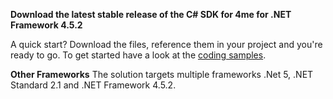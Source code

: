 **Download the latest stable release of the C# SDK for 4me for .NET Framework 4.5.2**

A quick start? Download the files, reference them in your project and you're ready to go.
To get started have a look at the [coding samples](https://github.com/code4me/4me-sdk-csharp/tree/master/Samples).

**Other Frameworks**
The solution targets multiple frameworks .Net 5, .NET Standard 2.1 and .NET Framework 4.5.2.
